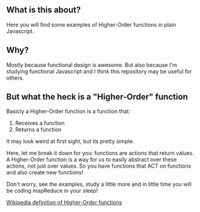 ## What is this about?

Here you will find some examples of Higher-Order functions in
plain Javascript.

## Why?

Mostly because functional design is awesome. But also
because I'm studying functional Javascript and I think
this repository may be useful for others.

## But what the heck is a "Higher-Order" function

Basicly a Higher-Order function is a function that:
1. Receives a function
2. Returns a function

It may look weird at first sight, but its pretty simple.

Here, let me break it down for you: functions are actions
that return values. A Higher-Order function is a way for
us to easily abstract over these actions, not just over
values. So you have functions that ACT on functions and
also create new functions!

Don't worry, see the examples, study a little more and in
little time you will be coding mapReduce in your sleep!

[Wikipedia definition of Higher-Order functions](https://en.wikipedia.org/wiki/Higher-order_function)
